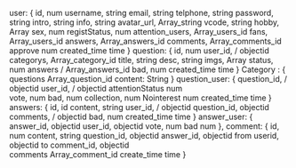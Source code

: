 user: {
	id,				num
	username,		string
	email,			string
	telphone,		string
	password,		string
	intro,			string
	info,			string
	avatar_url,		Array_string
	vcode,			string
	hobby,			Array
	sex,			num
	registStatus,	num
	attention_users,	Array_users_id
	fans,				Array_users_id
	answers,			Array_answers_id
	comments,			Array_comments_id
	approve				num
	created_time		time
}
question: {
	id,				num	
	user_id, /		objectid
	categorys,		Array_category_id
	title,			string
	desc,			string
	imgs,			Array
	status,			num
	answers /		Array_answers_id
	bad,			num
	created_time    time
}
Category : {
	questions   Array_question_id
	content: String
}
question_user: {
	question_id,	/ objectid
	user_id,	/	 objectid
	attentionStatus	num		
	vote,			num
	bad,			num
	collection,		num
	Nointerest		num
	created_time   	time
}
answers: {
	id,				id
	content,		string
	user_id, /		objectid
	question_id,	objectid
	comments,	/	objectid
	bad,			num
	created_time	time
}
answer_user: {
	answer_id,		objectid
	user_id,		objectid
	vote,			num
	bad				num
},
comment: {
	id,				num
	content,		string
	question_id,	objectid
	answer_id,		objectid
	from userid,	objectid
	to comment_id,  objectid	
	comments		Array_comment_id
	create_time		time
}
